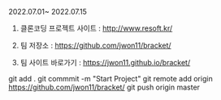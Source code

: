 2022.07.01~ 2022.07.15

1. 클론코딩 프로젝트 사이트 : http://www.resoft.kr/ <br/>

2. 팀 저장소 : https://github.com/jwon11/bracket/ <br/>

3. 팀 사이트 바로가기 : https://jwon11.github.io/bracket/ 

git add .
git commmit -m "Start Project"
git remote add origin https://github.com/jwon11/bracket/
git push origin master


